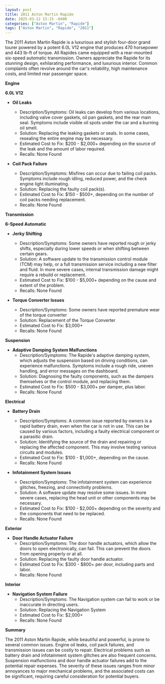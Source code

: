 ```yaml
---
layout: post
title: 2011 Aston Martin Rapide
date: 2025-03-12 15:15 -0400
categories: ["Aston Martin", "Rapide"]
tags: ["Aston Martin", "Rapide", "2011"]
---
```

The 2011 Aston Martin Rapide is a luxurious and stylish four-door grand tourer powered by a potent 6.0L V12 engine that produces 470 horsepower and 443 lb-ft of torque. All Rapides came equipped with a rear-mounted six-speed automatic transmission. Owners appreciate the Rapide for its stunning design, exhilarating performance, and luxurious interior. Common complaints often revolve around the car's reliability, high maintenance costs, and limited rear passenger space.

**Engine**

**6.0L V12**

*   **Oil Leaks**
    *   Description/Symptoms: Oil leaks can develop from various locations, including valve cover gaskets, oil pan gaskets, and the rear main seal. Symptoms include visible oil spots under the car and a burning oil smell.
    *   Solution: Replacing the leaking gaskets or seals. In some cases, resealing the entire engine may be necessary.
    *   Estimated Cost to Fix: $200 - $2,000+ depending on the source of the leak and the amount of labor required.
    *   Recalls: None Found

*   **Coil Pack Failure**
    *   Description/Symptoms: Misfires can occur due to failing coil packs. Symptoms include rough idling, reduced power, and the check engine light illuminating.
    *   Solution: Replacing the faulty coil pack(s).
    *   Estimated Cost to Fix: $150 - $500+, depending on the number of coil packs needing replacement.
    *   Recalls: None Found

**Transmission**

**6-Speed Automatic**

*   **Jerky Shifting**
    *   Description/Symptoms: Some owners have reported rough or jerky shifts, especially during lower speeds or when shifting between certain gears.
    *   Solution: A software update to the transmission control module (TCM) may help, or a full transmission service including a new filter and fluid. In more severe cases, internal transmission damage might require a rebuild or replacement.
    *   Estimated Cost to Fix: $100 - $5,000+ depending on the cause and extent of the problem.
    *   Recalls: None Found

*   **Torque Converter Issues**
    *   Description/Symptoms: Some owners have reported premature wear of the torque converter
    *   Solution: Replacement of the Torque Converter
    *   Estimated Cost to Fix: $3,000+
    *   Recalls: None Found

**Suspension**

*   **Adaptive Damping System Malfunctions**
    *   Description/Symptoms: The Rapide's adaptive damping system, which adjusts the suspension based on driving conditions, can experience malfunctions. Symptoms include a rough ride, uneven handling, and error messages on the dashboard.
    *   Solution: Diagnosing the faulty components, such as the dampers themselves or the control module, and replacing them.
    *   Estimated Cost to Fix: $500 - $3,000+ per damper, plus labor.
    *   Recalls: None Found

**Electrical**

*   **Battery Drain**
    *   Description/Symptoms: A common issue reported by owners is a rapid battery drain, even when the car is not in use. This can be caused by various factors, including a faulty electrical component or a parasitic drain.
    *   Solution: Identifying the source of the drain and repairing or replacing the affected component. This may involve testing various circuits and modules.
    *   Estimated Cost to Fix: $100 - $1,000+, depending on the cause.
    *   Recalls: None Found

*   **Infotainment System Issues**
    *   Description/Symptoms: The infotainment system can experience glitches, freezing, and connectivity problems.
    *   Solution: A software update may resolve some issues. In more severe cases, replacing the head unit or other components may be necessary.
    *   Estimated Cost to Fix: $100 - $2,000+ depending on the severity and the components that need to be replaced.
    *   Recalls: None Found

**Exterior**

*   **Door Handle Actuator Failure**
    *   Description/Symptoms: The door handle actuators, which allow the doors to open electronically, can fail. This can prevent the doors from opening properly or at all.
    *   Solution: Replacing the faulty door handle actuator.
    *   Estimated Cost to Fix: $300 - $800+ per door, including parts and labor.
    *   Recalls: None Found

**Interior**

*   **Navigation System Failure**
    *   Description/Symptoms: The Navigation system can fail to work or be inaccurate in directing users.
    *   Solution: Replacing the Navigation System
    *   Estimated Cost to Fix: $2,000+
    *   Recalls: None Found

**Summary**

The 2011 Aston Martin Rapide, while beautiful and powerful, is prone to several common issues. Engine oil leaks, coil pack failures, and transmission issues can be costly to repair. Electrical problems such as battery drain and infotainment system glitches are also frequent concerns. Suspension malfunctions and door handle actuator failures add to the potential repair expenses. The severity of these issues ranges from minor annoyances to major mechanical problems, and the associated costs can be significant, requiring careful consideration for potential buyers.

